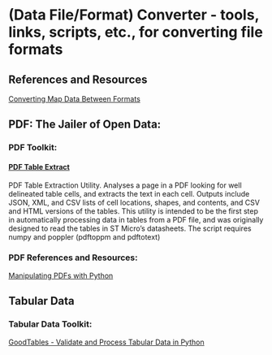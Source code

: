 # (Data File/Format) Converter - tools, links, scripts, etc., for converting file formats  
  
## References and Resources  
[Converting Map Data Between Formats](http://wiki.openstreetmap.org/wiki/Converting_map_data_between_formats)  

## PDF: The Jailer of Open Data:  

### PDF Toolkit:  

#### [PDF Table Extract](https://github.com/ashima/pdf-table-extract)  
PDF Table Extraction Utility. Analyses a page in a PDF looking for well delineated table cells, and extracts the text in each cell. Outputs include JSON, XML, and CSV lists of cell locations, shapes, and contents, and CSV and HTML versions of the tables. This utility is intended to be the first step in automatically processing data in tables from a PDF file, and was originally designed to read the tables in ST Micro’s datasheets. The script requires numpy and poppler (pdftoppm and pdftotext)

### PDF References and Resources:  
[Manipulating PDFs with Python](https://www.binpress.com/tutorial/manipulating-pdfs-with-python/167)  

## Tabular Data  
  
### Tabular Data Toolkit:  
[GoodTables - Validate and Process Tabular Data in Python](https://github.com/frictionlessdata/goodtables)  
